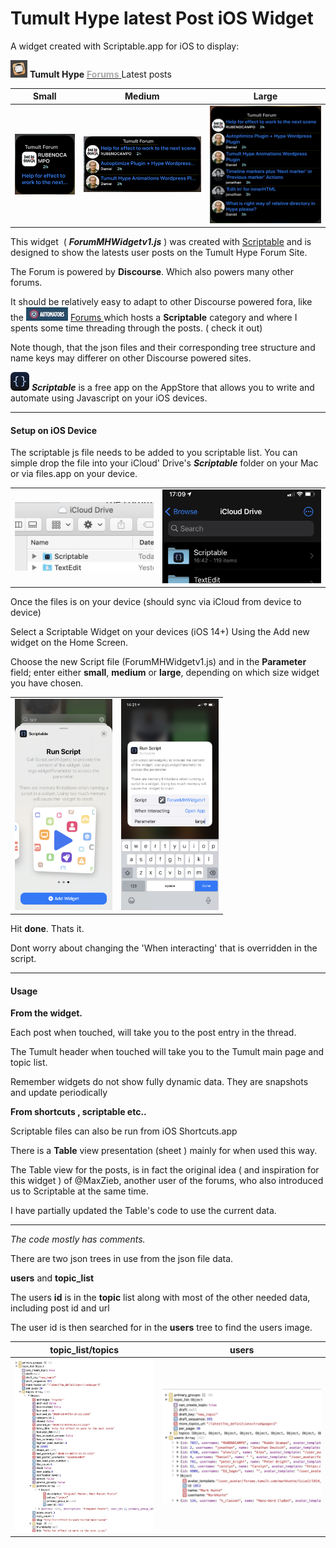 # Tumult Hype latest Post iOS Widget



 A widget created  with Scriptable.app for iOS to display: 

  <img src="README.assets/Screenshot 2020-11-04 at 17.10.40.jpg"   /> **Tumult Hype**  [<span style="color:darkgrey"><b>Forums</b> </span>](https://forums.tumult.com)  Latest posts 



|                           Small                           |                         Medium                          |                           Large                           |
| :-------------------------------------------------------: | :-----------------------------------------------------: | :-------------------------------------------------------: |
| <img src="README.assets/smallW1.png" style="zoom:50%;" /> | <img src="README.assets/medW1.png" style="zoom:50%;" /> | <img src="README.assets/largeW1.png" style="zoom:50%;" /> |



This  widget  ( ***ForumMHWidgetv1.js*** ) was created with [Scriptable](https://scriptable.app ) and is designed to show the latests user posts on the Tumult Hype Forum Site.

The Forum is powered by **Discourse**. Which also powers many other forums.

It should be relatively easy to adapt to other Discourse powered fora, like the <img src="README.assets/Screenshot 2020-11-04 at 17.10.23.jpg" />   [Forums ](https://talk.automators.fm) which hosts a **Scriptable** category and where I spents some time threading through the posts. ( check it out)



Note  though, that the json files and their corresponding tree structure  and name keys may differer on other Discourse powered sites.

 <img src="README.assets/small.png" alt="small" style="zoom:50%;" /> ***Scriptable*** is a free app on the AppStore that allows you to write and automate using Javascript on your iOS devices. 



<hr>

#### Setup on iOS Device



The scriptable js file needs to be added to you scriptable list. You can simple drop the file into your iCloud' Drive's ***Scriptable*** folder on your Mac or via files.app on your device.



|                                                              |                                                              |
| ------------------------------------------------------------ | ------------------------------------------------------------ |
| <img src="README.assets/Screenshot 2020-11-04 at 17.08.45.jpg" style="zoom:50%;" /> | <img src="README.assets/IMG_2280.PNG" alt="IMG_2280" style="zoom:33%;" /> |



Once the files is on your device (should sync via iCloud from device to device)

Select a Scriptable Widget on your devices (iOS 14+)  Using the Add new widget on the Home Screen.

Choose the new Script file (ForumMHWidgetv1.js)  and  in the **Parameter** field; enter either **small**, **medium** or **large**, depending on which size widget you have chosen.



|                                                              |                                                              |
| ------------------------------------------------------------ | ------------------------------------------------------------ |
| <img src="README.assets/IMG_2277.PNG" alt="IMG_2277" style="zoom:33%;" /> | <img src="README.assets/IMG_2279.PNG" alt="IMG_2279" style="zoom:33%;" /> |

 Hit **done**. Thats it.

Dont worry about changing the 'When interacting' that is overridden in the script.

<hr>

#### Usage

**From the widget.**

Each post when touched, will take you to the post entry in the thread.

The Tumult header when touched will take you to the Tumult main page and topic list.

Remember widgets do not show fully dynamic data. They are snapshots and update periodically 



**From  shortcuts , scriptable etc..**

Scriptable files can also be run from iOS Shortcuts.app

There is a **Table**  view presentation (sheet ) mainly for when used this way.

The Table view for the posts, is in fact the original idea ( and inspiration for this widget ) of @MaxZieb, another user of the forums, who also introduced us to Scriptable at the same time.

I have partially updated the Table's code to use the current data.



------



*The code mostly has comments.*

There are two json trees in use from the json file data.

 **users** and **topic_list**

 The users **id** is in the **topic** list along with most of the other needed data, including post id and url

 The user id is then searched for in the **users** tree to find the users image.

|                    **topic_list**/topics                     |                          **users**                           |
| :----------------------------------------------------------: | :----------------------------------------------------------: |
| <img src="README.assets/Screenshot 2020-11-04 at 17.52.34.jpg" alt="Screenshot 2020-11-04 at 17.52.34" style="zoom:50%;" /> | <img src="README.assets/Screenshot 2020-11-04 at 17.51.07.jpg" alt="Screenshot 2020-11-04 at 17.51.07" style="zoom:60%;" /> |



 





